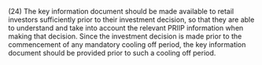 (24) The key information document should be made available to retail investors sufficiently prior to their investment decision, so that they are able to understand and take into account the relevant PRIIP information when making that decision. Since the investment decision is made prior to the commencement of any mandatory cooling off period, the key information document should be provided prior to such a cooling off period.